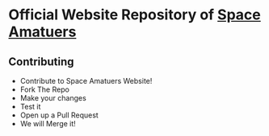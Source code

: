# Official Website Repository of [Space Amatuers](https://discord.gg/NwfmBd9Z2u)

## Contributing
 - Contribute to Space Amatuers Website!
 - Fork The Repo
 - Make your changes
 - Test it
 - Open up a Pull Request
 - We will Merge it!
